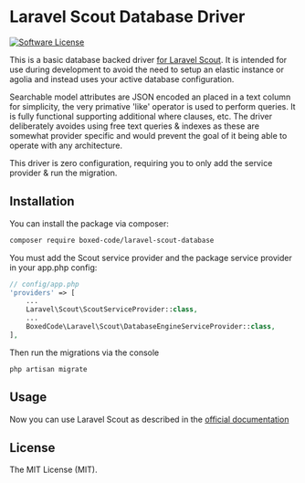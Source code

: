 # Laravel Scout Database Driver

[![Software License](https://img.shields.io/badge/license-MIT-brightgreen.svg?style=flat-square)](LICENSE.md)

This is a basic database backed driver [for Laravel Scout](https://laravel.com/docs/5.4/scout). It is intended for use during development to avoid the need to setup an elastic instance or agolia and instead uses your active database configuration. 

Searchable model attributes are JSON encoded an placed in a text column for simplicity, the very primative 'like' operator is used to perform queries. It is fully functional supporting additional where clauses, etc. The driver deliberately avoides using free text queries & indexes as these are somewhat provider specific and would prevent the goal of it being able to operate with any architecture.

This driver is zero configuration, requiring you to only add the service provider & run the migration.

## Installation

You can install the package via composer:

``` bash
composer require boxed-code/laravel-scout-database
```

You must add the Scout service provider and the package service provider in your app.php config:

```php
// config/app.php
'providers' => [
    ...
    Laravel\Scout\ScoutServiceProvider::class,
    ...
    BoxedCode\Laravel\Scout\DatabaseEngineServiceProvider::class,
],
```

Then run the migrations via the console
```shell
php artisan migrate
```

## Usage

Now you can use Laravel Scout as described in the [official documentation](https://laravel.com/docs/5.4/scout)

## License

The MIT License (MIT).
